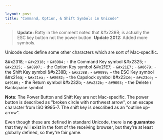 ```yaml
---

layout: post
title: "Command, Option, & Shift Symbols in Unicode"
---
```


> **Update:** Ratty in the comment noted that &\#x238B; is actually the ESC key button not the power button.
> **Update 2012:** Added more symbols.

Unicode does define some other characters which are sort of Mac-specific.

&\#x2318; - `&#x2318;` - `&#8984;` - the Command Key symbol
&\#x2325; - `&#x2325;` - `&#8997;` - the Option Key symbol
&\#x21E7; - `&#x21E7;` - `&#8679;` - the Shift Key symbol
&\#x238B; - `&#x238B;` - `&#9099;` - the ESC Key symbol
&\#x21ea; - `&#x21ea;` - `&#8682;` - the Capslock symbol
&\#x23ce; - `&#x23ce;` - `&#9166;` - the Return symbol
&\#x232b; - `&#x232b;` - `&#9003;` - the Delete / Backspace symbol

**Note:** The Power Button and Shift Key are not Mac-specific. The power button is described as "broken circle with northwest arrow", or an escape character from ISO 9995-7. The shift key is described as an "outline up-arrow".

Even though these are defined in standard Unicode, there is **no guarantee** that they will exist in the font of the receiving browser, but they're at least globally defined, so they're fair game.
